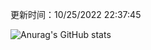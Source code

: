 
  更新时间：10/25/2022 22:37:45
	
  ![Anurag's GitHub stats](https://github-readme-stats.vercel.app/api?username=chendj89&theme=gruvbox&show_icons=true)